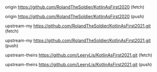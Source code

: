 origin  https://github.com/RolandTheSoldier/KotlinAsFirst2020 (fetch)

origin  https://github.com/RolandTheSoldier/KotlinAsFirst2020 (push)

upstream-my     https://github.com/RolandTheSoldier/KotlinAsFirst2021.git (fetch)

upstream-my     https://github.com/RolandTheSoldier/KotlinAsFirst2021.git (push)

upstream-theirs https://github.com/LeeryLis/KotlinAsFirst2021.git (fetch)

upstream-theirs https://github.com/LeeryLis/KotlinAsFirst2021.git (push)
